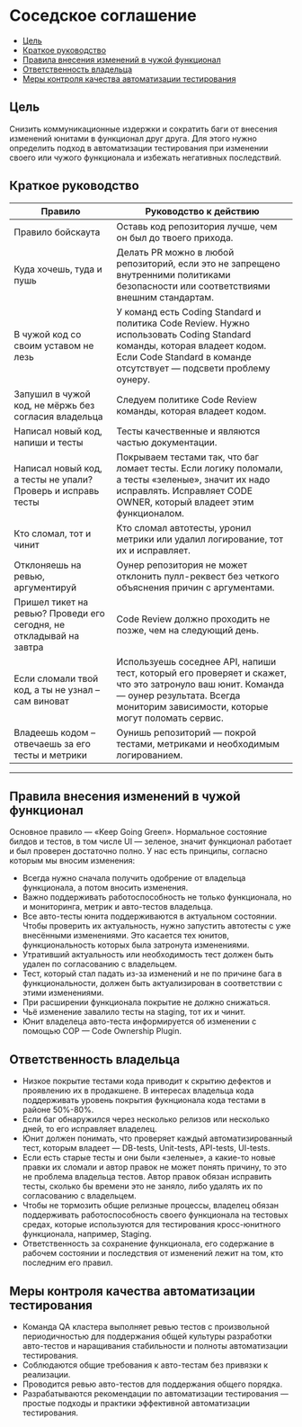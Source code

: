 # Соседское соглашение

- [Цель](#цель)
- [Краткое руководство](#краткое-руководство)
- [Правила внесения изменений в чужой функционал](#правила-внесения-изменений-в-чужой-функционал)
- [Ответственность владельца](#ответственность-владельца)
- [Меры контроля качества автоматизации тестирования](#меры-контроля-качества-автоматизации-тестирования)


## Цель
Снизить коммуникационные издержки и сократить баги от внесения изменений юнитами в функционал друг друга. Для этого нужно определить подход в автоматизации тестирования при изменении своего или чужого функционала и избежать негативных последствий.


## Краткое руководство


| Правило                                                             | Руководство к действию                                                                                                                                                                        |
|---------------------------------------------------------------------|-----------------------------------------------------------------------------------------------------------------------------------------------------------------------------------------------|
| Правило бойскаута	                                                  | Оставь код репозитория лучше, чем он был до твоего прихода.                                                                                                                                   |
| Куда хочешь, туда и пушь                                            | Делать PR можно в любой репозиторий, если это не запрещено внутренними политиками безопасности или соответствиями внешним стандартам.                                                         |
| В чужой код со своим уставом не лезь                                | У команд есть Coding Standard и политика Code Review. Нужно использовать Coding Standard команды, которая владеет кодом. Если Code Standard в команде отсутствует — подсвети проблему оунеру. |
| Запушил в чужой код, не мёржь без согласия владельца	               | Следуем политике Code Review команды, которая владеет кодом.                                                                                                                                  |
| Написал новый код, напиши и тесты	                                  | Тесты качественные и являются частью документации.                                                                                                                                            |
| Написал новый код, а тесты не упали? Проверь и исправь тесты        | Покрываем тестами так, что баг ломает тесты. Если логику поломали, а тесты «зеленые», значит их надо исправлять. Исправляет CODE OWNER, который владеет этим функционалом.                    |
| Кто сломал, тот и чинит                                             | Кто сломал автотесты, уронил метрики или удалил логирование, тот их и исправляет.                                                                                                             |
| Отклоняешь на ревью, аргументируй                                   | Оунер репозитория не может отклонить пулл-реквест без четкого объяснения причин с аргументами.                                                                                                |
| Пришел тикет на ревью? Проведи его сегодня, не откладывай на завтра | Code Review должно проходить не позже, чем на следующий день.                                                                                                                                 |
| Если сломали твой код, а ты не узнал – сам виноват	                 | Используешь соседнее API, напиши тест, который его проверяет и скажет, что это затронуло ваш юнит. Команда — оунер результата. Всегда мониторим зависимости, которые могут поломать сервис.   |
| Владеешь кодом – отвечаешь за его тесты и метрики	                  | Оунишь репозиторий — покрой тестами, метриками и необходимым логированием.                                                                                                                    |

***

## Правила внесения изменений в чужой функционал

Основное правило — «Keep Going Green». Нормальное состояние билдов и тестов, в том числе UI — зеленое, значит функционал работает и был проверен достаточно полно.
У нас есть принципы, согласно которым мы вносим изменения:
- Всегда нужно сначала получить одобрение от владельца функционала, а потом вносить изменения.
- Важно поддерживать работоспособность не только функционала, но и мониторинга, метрик и авто-тестов владельца.
- Все авто-тесты юнита поддерживаются в актуальном состоянии. Чтобы проверить их актуальность, нужно запустить автотесты с уже внесёнными изменениями. Это касается тех юнитов, функциональность которых была затронута изменениями.
- Утративший актуальность или необходимость тест должен быть удален по согласованию с владельцем.
- Тест, который стал падать из-за изменений и не по причине бага в функциональности, должен быть актуализирован в соответствии с этими изменениями.
- При расширении функционала покрытие не должно снижаться.
- Чьё изменение завалило тесты на staging, тот их и чинит.
- Юнит владелеца авто-теста информируется об изменении с помощью COP — Code Ownership Plugin.

## Ответственность владельца

- Низкое покрытие тестами кода приводит к скрытию дефектов и проявлению их в продакшене. В интересах владельца кода поддерживать уровень покрытия фукнционала кода тестами в районе 50%-80%.
- Если баг обнаружился через несколько релизов или несколько дней, то его исправляет владелец.
- Юнит должен понимать, что проверяет каждый автоматизированный тест, которым владеет — DB-tests, Unit-tests, API-tests, UI-tests.
- Если есть старые тесты и они были «зеленые», а какие-то новые правки их сломали и автор правок не может понять причину, то это не проблема владельца тестов. Автор правок обязан исправить тесты, сколько бы времени это не заняло, либо удалять их по согласованию с владельцем.
- Чтобы не тормозить общие релизные процессы, владелец обязан поддерживать работоспособность своего функционала на тестовых средах, которые используются для тестирования кросс-юнитного функционала, например, Staging.
- Ответственность за сохранение функционала, его содержание в рабочем состоянии и последствия от изменений лежит на том, кто последним его правил.

## Меры контроля качества автоматизации тестирования

- Команда QA кластера выполняет ревью тестов с произвольной периодичностью для поддержания общей культуры разработки авто-тестов и наращивания стабильности и полноты автоматизации тестирования.
- Соблюдаются общие требования к авто-тестам без привязки к реализации.
- Проводится ревью авто-тестов для поддержания общего порядка.
- Разрабатываются рекомендации по автоматизации тестирования — простые подходы и практики эффективной автоматизации тестирования.
